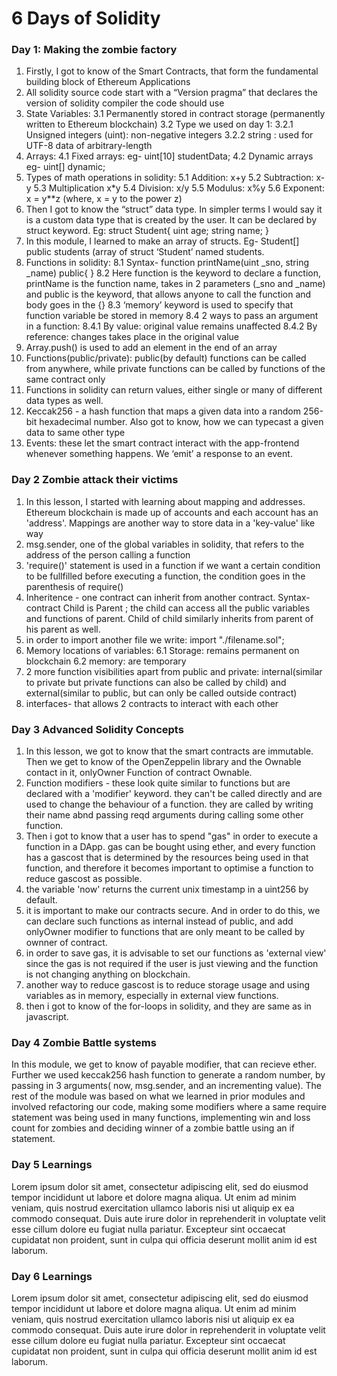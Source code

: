 # 6 Days of Solidity

### Day 1: Making the zombie factory

1. Firstly, I got to know of the Smart Contracts, that form the fundamental building block of Ethereum Applications
2. All solidity source code start with a “Version pragma” that declares the version of solidity compiler the code   should use
3. State Variables:
    3.1 Permanently stored in contract storage (permanently written to Ethereum blockchain)
    3.2 Type we used on day 1:
        3.2.1 Unsigned integers (uint): non-negative integers
        3.2.2 string : used for UTF-8 data of arbitrary-length
4. Arrays: 
    4.1 Fixed arrays: eg- uint[10] studentData;
    4.2 Dynamic arrays eg- uint[] dynamic;
5. Types of math operations in solidity:
    5.1 Addition: x+y
    5.2 Subtraction: x-y
    5.3 Multiplication x*y
    5.4 Division: x/y
    5.5 Modulus: x%y
    5.6 Exponent: x = y**z (where, x = y to the power z)
6. Then I got to know the “struct” data type. In simpler terms I would say it is a custom data type that is created by the user. It can be declared by struct keyword. Eg:        struct Student{ uint age; string name; }
7. In this module, I learned to make an array of structs. Eg- Student[] public students (array of struct ‘Student’ named students.
8. Functions in solidity: 
    8.1 Syntax-  function printName(uint _sno, string _name) public{ }
    8.2 Here function is the keyword to declare a function, printName is the function name, takes in 2 parameters (_sno and _name) and public is the keyword, that allows             anyone to call the function and body goes in the {}
    8.3 ‘memory’ keyword is used to specify that function variable be stored in memory
    8.4 2 ways to pass an argument in a function:
        8.4.1 By value: original value remains unaffected
        8.4.2 By reference: changes takes place in the original value
9. Array.push() is used to add an element in the end of an array
10. Functions(public/private): public(by default) functions can be called from anywhere, while private functions can be called by functions of the same contract only
11. Functions in solidity can return values, either single or many of different data types as well.
12. Keccak256 - a hash function that maps a given data into a random 256-bit hexadecimal number. Also got to know, how we can typecast a given data to same other type
13. Events: these let the smart contract interact with the app-frontend whenever something happens. We ‘emit’ a response to an event.


### Day 2 Zombie attack their victims

1. In this lesson, I started with learning about mapping and addresses. Ethereum blockchain is made up of accounts  and each account has an 'address'. Mappings are another way to store data in a 'key-value' like way
2. msg.sender, one of the global variables in solidity, that refers to the address of the person calling a function
3. 'require()' statement is used in a function if we want a certain condition to be fullfilled before executing a function, the condition goes in the parenthesis of require()
4. Inheritence - one contract can inherit from another contract. Syntax- contract Child is Parent ; the child can access all the public variables and functions of parent. Child of child similarly inherits from parent of his parent as well.
5. in order to import another file we write:  import "./filename.sol";
6. Memory locations of variables:
    6.1 Storage: remains permanent on blockchain
    6.2 memory: are temporary
7. 2 more function visibilities apart from public and private: internal(similar to private but private functions can also be called by child) and external(similar to public, but can only be called outside contract)
8. interfaces- that allows 2 contracts to interact with each other


### Day 3 Advanced Solidity Concepts

1. In this lesson, we got to know that the smart contracts are immutable. Then we get to know of the OpenZeppelin library and the Ownable contact in it, onlyOwner Function of contract Ownable.
2. Function modifiers - these look quite similar to functions but are declared with a 'modifier' keyword. they can't be called directly and are used to change the behaviour of a function. they are called by writing their name abnd passing reqd arguments during calling some other function.
3. Then i got to know that a user has to spend "gas" in order to execute a function in a DApp. gas can be bought using ether, and every function has a gascost that is determined by the resources being used in that function, and therefore it becomes important to optimise a function to reduce gascost as possible.
4. the variable 'now' returns the current unix timestamp in a uint256 by default. 
5. it is important to make our contracts secure. And in order to do this, we can declare such functions as internal instead of public, and add onlyOwner modifier to functions that are only meant to be called by ownner of contract.
6. in order to save gas, it is advisable to set our functions as 'external view' since the gas is not required if the user is just viewing and the function is not changing anything on blockchain.
7. another way to reduce gascost is to reduce storage usage and using variables as in memory, especially in external view functions.
8. then i got to know of the for-loops in solidity, and they are same as in javascript.

### Day 4 Zombie Battle systems

In this module, we get to know of payable modifier, that can recieve ether. Further we used keccak256 hash function to generate a random number, by passing in 3 arguments( now, msg.sender, and an incrementing value). The rest of the module was based on what we learned in prior modules and involved refactoring our code, making some modifiers where a same require statement was being used in many functions, implementing win and loss count for zombies and deciding winner of a zombie battle using an if statement.

### Day 5 Learnings

Lorem ipsum dolor sit amet, consectetur adipiscing elit, sed do eiusmod tempor incididunt ut labore et dolore magna aliqua. Ut enim ad minim veniam, quis nostrud exercitation ullamco laboris nisi ut aliquip ex ea commodo consequat. Duis aute irure dolor in reprehenderit in voluptate velit esse cillum dolore eu fugiat nulla pariatur. Excepteur sint occaecat cupidatat non proident, sunt in culpa qui officia deserunt mollit anim id est laborum.

### Day 6 Learnings

Lorem ipsum dolor sit amet, consectetur adipiscing elit, sed do eiusmod tempor incididunt ut labore et dolore magna aliqua. Ut enim ad minim veniam, quis nostrud exercitation ullamco laboris nisi ut aliquip ex ea commodo consequat. Duis aute irure dolor in reprehenderit in voluptate velit esse cillum dolore eu fugiat nulla pariatur. Excepteur sint occaecat cupidatat non proident, sunt in culpa qui officia deserunt mollit anim id est laborum.
